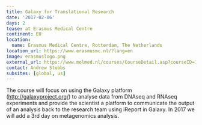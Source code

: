 ```yaml
---
title: Galaxy for Translational Research
date: '2017-02-06'
days: 2
tease: at Erasmus Medical Centre
continent: EU
location:
  name: Erasmus Medical Centre, Rotterdam, The Netherlands
location_url: https://www.erasmusmc.nl/?lang=en
image: erasmuslogo.png
external_url: https://www.molmed.nl/courses/CourseDetail.asp?courseID=1499&backpage=../courses/courses.asp
contact: Andrew Stubbs
subsites: [global, us]
---
```

The course will focus on using the Galaxy platform (http://galaxyproject.org/) to analyse data from DNAseq and RNAseq experiments and provide the scientist a platform to communicate the output of an analysis back to the research team using iReport in Galaxy. In 2017 we will add a 3rd day on metagenomics analysis.
